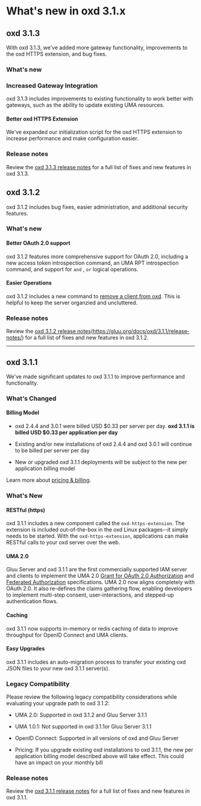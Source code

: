 # What's new in oxd 3.1.x

## oxd 3.1.3

With oxd 3.1.3, we've added more gateway functionality, improvements to the oxd HTTPS extension, and bug fixes.

### What's new

### Increased Gateway Integration

oxd 3.1.3 includes improvements to existing functionality to work better with gateways, such as the ability to update existing UMA resources.

#### Better oxd HTTPS Extension

We've expanded our initialization script for the oxd HTTPS extension to increase performance and make configuration easier.

### Release notes

Review the [oxd 3.1.3 release notes](./release-notes/index.md) for a full list of fixes and new features in oxd 3.1.3.

## oxd 3.1.2
oxd 3.1.2 includes bug fixes, easier administration, and additional security features. 

### What's new

#### Better OAuth 2.0 support
oxd 3.1.2 features more comprehensive support for OAuth 2.0, including a new access token introspection command, an UMA RPT introspection command, and support for `and` , `or` logical operations.   

#### Easier Operations
oxd 3.1.2 includes a new command to [remove a client from oxd](https://gluu.org/docs/oxd/3.1.2/api/#remove-site). This is helpful to keep the server organzied and uncluttered. 

### Release notes

Review the [oxd 3.1.2 release notes](./release-notes/index.md)(https://gluu.org/docs/oxd/3.1.1/release-notes/) for a full list of fixes and new features in oxd 3.1.2. 

-------

## oxd 3.1.1
We've made significant updates to oxd 3.1.1 to improve performance and functionality. 

### What's Changed

#### Billing Model
- oxd 2.4.4 and 3.0.1 were billed USD $0.33 per server per day. **oxd 3.1.1 is billed USD $0.33 per application per day**

- Existing and/or new installations of oxd 2.4.4 and oxd 3.0.1 will continue to be billed per server per day

- New or upgraded oxd 3.1.1 deployments will be subject to the new per application billing model

Learn more about [pricing & billing](https://gluu.org/docs/oxd/3.1.1/#pricing-billing). 

### What's New

#### RESTful (https)
oxd 3.1.1 includes a new component called the `oxd-https-extension`. The extension is included out-of-the-box in the oxd Linux packages--it simply needs to be started. With the `oxd-https-extension`, applications can make RESTful calls to your oxd server over the web.

#### UMA 2.0
Gluu Server and oxd 3.1.1 are the first commercially supported IAM server and clients to implement the UMA 2.0 [Grant for OAuth 2.0 Authorization](https://docs.kantarainitiative.org/uma/wg/oauth-uma-grant-2.0-05.html) and [Federated Authorization](https://docs.kantarainitiative.org/uma/wg/rec-oauth-uma-federated-authz-2.0.html) specifications. UMA 2.0 now aligns completely with OAuth 2.0. It also re-defines the claims gathering flow, enabling developers to implement multi-step consent, user-interactions, and stepped-up authentication flows. 

#### Caching
oxd 3.1.1 now supports in-memory or redis caching of data to improve throughput for OpenID Connect and UMA clients.

#### Easy Upgrades
oxd 3.1.1 includes an auto-migration process to transfer your existing oxd JSON files to your new oxd 3.1.1 server(s).

### Legacy Compatibility

Please review the following legacy compatibility considerations while evaluating your upgrade path to oxd 3.1.2:

- UMA 2.0: Supported in oxd 3.1.2 and Gluu Server 3.1.1    

- UMA 1.0.1: Not supported in oxd 3.1.1or Gluu Server 3.1.1

- OpenID Connect: Supported in all versions of oxd and Gluu Server   

- Pricing: If you upgrade existing oxd installations to oxd 3.1.1, the new per application billing model described above will take effect. This could have an impact on your monthly bill   

### Release notes

Review the [oxd 3.1.1 release notes](https://gluu.org/docs/oxd/3.1.1/release-notes/) for a full list of fixes and new features in oxd 3.1.1. 
